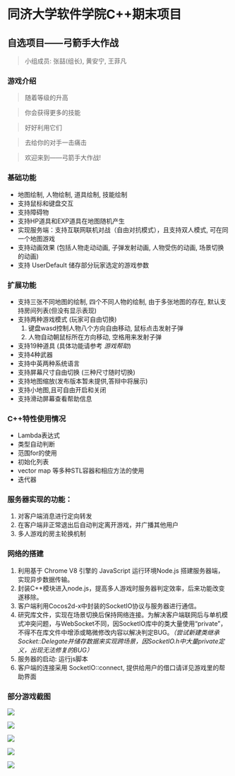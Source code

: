 # 同济大学软件学院C++期末项目
## 自选项目——弓箭手大作战
> 小组成员: 张喆(组长), 黄安宁, 王菲凡

### 游戏介绍
> 随着等级的升高

> 你会获得更多的技能

>  好好利用它们

> 去给你的对手一击痛击

> 欢迎来到——弓箭手大作战!

### 基础功能
- 地图绘制, 人物绘制, 道具绘制, 技能绘制
- 支持鼠标和键盘交互
- 支持障碍物
- 支持HP道具和EXP道具在地图随机产生
- 实现服务端：⽀持互联网联机对战（⾃由对抗模式），且⽀持双人模式, 可在同⼀个地图游戏
- ⽀持动画效果 (包括人物走动动画, 子弹发射动画, 人物受伤的动画, 场景切换的动画)
- 支持 UserDefault 储存部分玩家选定的游戏参数
### 扩展功能
- 支持三张不同地图的绘制, 四个不同人物的绘制, 由于多张地图的存在, 默认支持房间列表(但没有显示表现)
- 支持两种游戏模式 (玩家可自由切换)
     1. 键盘wasd控制人物八个方向自由移动, 鼠标点击发射子弹
     2. 人物自动朝鼠标所在方向移动, 空格用来发射子弹
- 支持19种道具 (具体功能请参考 *游戏帮助*)
- 支持4种武器
- 支持中英两种系统语言
- 支持屏幕尺寸自由切换 (三种尺寸随时切换)
- 支持地图缩放(发布版本暂未提供,答辩中将展示)
- 支持小地图,且可自由开启和关闭
- 支持滑动屏幕查看帮助信息

### C++特性使用情况
- Lambda表达式
- 类型自动判断
- 范围for的使用
- 初始化列表
- vector map 等多种STL容器和相应方法的使用
- 迭代器

### 服务器实现的功能：
1. 对客户端消息进行定向转发
2. 在客户端非正常退出后自动判定离开游戏，并广播其他用户
3. 多人游戏的房主轮换机制

### 网络的搭建
1. 利用基于 Chrome V8 引擎的 JavaScript 运行环境Node.js 搭建服务器端，实现异步数据传输。
2. 封装C++模块进入node.js，提高多人游戏时服务器判定效率，后来功能改变遂移除。
3. 客户端利用Cocos2d-x中封装的SocketIO协议与服务器进行通信。
4. 研究库文件，实现在场景切换后保持网络连接。为解决客户端联网后与单机模式冲突问题，与WebSocket不同，因SocketIO库中的类大量使用“private”，不得不在库文件中增添或略微修改内容以解决判定BUG。*（尝试新建类继承Socket::Delegate并储存数据来实现跨场景，因SocketIO.h中大量private定义，出现无法修复的BUG）*
5. 服务器的启动: 运行js脚本
6. 客户端的连接采用 SocketIO::connect, 提供给用户的借口请详见游戏里的帮助界面

### 部分游戏截图
![](http://a2.qpic.cn/psb?/V11JkC4u03NHtr/usMG3YXyVAzJUyKoc5mjieUDyRouNn7kRvXOh5Ci34Q!/m/dIkBAAAAAAAA&ek=1&kp=1&pt=0&bo=AQXSAgEF0gIDSWw!&tl=1&vuin=2871811733&tm=1529856000&sce=60-4-3&rf=0-0)

![](http://a4.qpic.cn/psb?/V11JkC4u03NHtr/kNlaTlpYyYSd39kSRsTVfOsDA4IreYPSPfVVJNTqG3U!/m/dNsAAAAAAAAA&ek=1&kp=1&pt=0&bo=AgXOAgIFzgIDGTw!&tl=1&vuin=2871811733&tm=1529856000&sce=60-4-3&rf=0-0)

![](http://a3.qpic.cn/psb?/V11JkC4u03NHtr/OvDutxGhrpua.Y5kHLh6Ti7e6sWqkVh9iDZRQ3zVhhE!/m/dOYAAAAAAAAA&ek=1&kp=1&pt=0&bo=AAXSAgAF0gIDKQw!&tl=1&vuin=2871811733&tm=1529856000&sce=60-4-3&rf=0-0)

![](http://a1.qpic.cn/psb?/V11JkC4u03NHtr/by*.KGURojnQI3CToWRGuXZMIr15E.iKwbAHu9mripw!/m/dPQAAAAAAAAA&ek=1&kp=1&pt=0&bo=AgXSAgIF0gIDKQw!&tl=1&vuin=2871811733&tm=1529856000&sce=60-4-3&rf=0-0)

![](http://a2.qpic.cn/psb?/V11JkC4u03NHtr/eAleq20QE9Ks9TMhQItR4fQAujOjXRHs9ZFHLX8GluE!/m/dA0BAAAAAAAA&ek=1&kp=1&pt=0&bo=BgbgAQYG4AEDKQw!&tl=1&vuin=2871811733&tm=1529856000&sce=60-4-3&rf=0-0)
